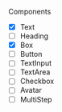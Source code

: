 Components

- [x] Text
- [ ] Heading
- [x] Box
- [ ] Button
- [ ] TextInput
- [ ] TextArea
- [ ] Checkbox
- [ ] Avatar
- [ ] MultiStep

